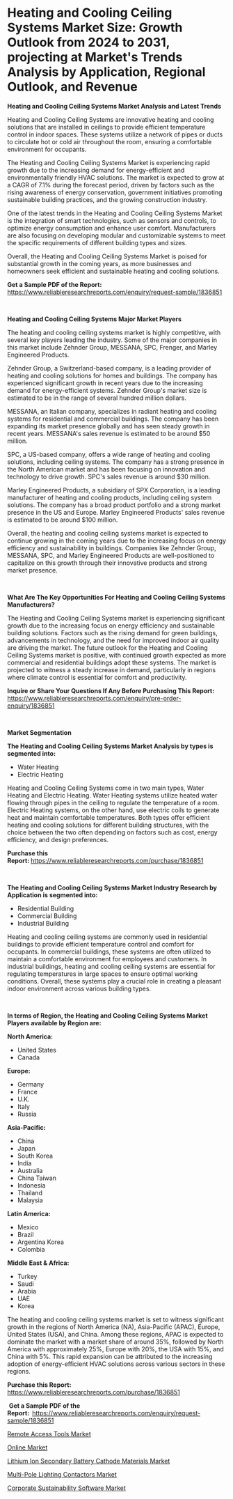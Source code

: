 <p><h1>Heating and Cooling Ceiling Systems Market Size: Growth Outlook from 2024 to 2031, projecting at Market's Trends Analysis by Application, Regional Outlook, and Revenue</h1></p><p><strong>Heating and Cooling Ceiling Systems Market Analysis and Latest Trends</strong></p>
<p><p>Heating and Cooling Ceiling Systems are innovative heating and cooling solutions that are installed in ceilings to provide efficient temperature control in indoor spaces. These systems utilize a network of pipes or ducts to circulate hot or cold air throughout the room, ensuring a comfortable environment for occupants.</p><p>The Heating and Cooling Ceiling Systems Market is experiencing rapid growth due to the increasing demand for energy-efficient and environmentally friendly HVAC solutions. The market is expected to grow at a CAGR of 7.1% during the forecast period, driven by factors such as the rising awareness of energy conservation, government initiatives promoting sustainable building practices, and the growing construction industry.</p><p>One of the latest trends in the Heating and Cooling Ceiling Systems Market is the integration of smart technologies, such as sensors and controls, to optimize energy consumption and enhance user comfort. Manufacturers are also focusing on developing modular and customizable systems to meet the specific requirements of different building types and sizes.</p><p>Overall, the Heating and Cooling Ceiling Systems Market is poised for substantial growth in the coming years, as more businesses and homeowners seek efficient and sustainable heating and cooling solutions.</p></p>
<p><strong>Get a Sample PDF of the Report:&nbsp;</strong> <a href="https://www.reliableresearchreports.com/enquiry/request-sample/1836851">https://www.reliableresearchreports.com/enquiry/request-sample/1836851</a></p>
<p>&nbsp;</p>
<p><strong>Heating and Cooling Ceiling Systems Major Market Players</strong></p>
<p><p>The heating and cooling ceiling systems market is highly competitive, with several key players leading the industry. Some of the major companies in this market include Zehnder Group, MESSANA, SPC, Frenger, and Marley Engineered Products.</p><p>Zehnder Group, a Switzerland-based company, is a leading provider of heating and cooling solutions for homes and buildings. The company has experienced significant growth in recent years due to the increasing demand for energy-efficient systems. Zehnder Group's market size is estimated to be in the range of several hundred million dollars.</p><p>MESSANA, an Italian company, specializes in radiant heating and cooling systems for residential and commercial buildings. The company has been expanding its market presence globally and has seen steady growth in recent years. MESSANA's sales revenue is estimated to be around $50 million.</p><p>SPC, a US-based company, offers a wide range of heating and cooling solutions, including ceiling systems. The company has a strong presence in the North American market and has been focusing on innovation and technology to drive growth. SPC's sales revenue is around $30 million.</p><p>Marley Engineered Products, a subsidiary of SPX Corporation, is a leading manufacturer of heating and cooling products, including ceiling system solutions. The company has a broad product portfolio and a strong market presence in the US and Europe. Marley Engineered Products' sales revenue is estimated to be around $100 million.</p><p>Overall, the heating and cooling ceiling systems market is expected to continue growing in the coming years due to the increasing focus on energy efficiency and sustainability in buildings. Companies like Zehnder Group, MESSANA, SPC, and Marley Engineered Products are well-positioned to capitalize on this growth through their innovative products and strong market presence.</p></p>
<p>&nbsp;</p>
<p><strong>What Are The Key Opportunities For Heating and Cooling Ceiling Systems Manufacturers?</strong></p>
<p><p>The Heating and Cooling Ceiling Systems market is experiencing significant growth due to the increasing focus on energy efficiency and sustainable building solutions. Factors such as the rising demand for green buildings, advancements in technology, and the need for improved indoor air quality are driving the market. The future outlook for the Heating and Cooling Ceiling Systems market is positive, with continued growth expected as more commercial and residential buildings adopt these systems. The market is projected to witness a steady increase in demand, particularly in regions where climate control is essential for comfort and productivity.</p></p>
<p><strong>Inquire or Share Your Questions If Any Before Purchasing This Report:</strong> <a href="https://www.reliableresearchreports.com/enquiry/pre-order-enquiry/1836851">https://www.reliableresearchreports.com/enquiry/pre-order-enquiry/1836851</a></p>
<p>&nbsp;</p>
<p><strong>Market Segmentation</strong></p>
<p><strong>The Heating and Cooling Ceiling Systems Market Analysis by types is segmented into:</strong></p>
<p><ul><li>Water Heating</li><li>Electric Heating</li></ul></p>
<p><p>Heating and Cooling Ceiling Systems come in two main types, Water Heating and Electric Heating. Water Heating systems utilize heated water flowing through pipes in the ceiling to regulate the temperature of a room. Electric Heating systems, on the other hand, use electric coils to generate heat and maintain comfortable temperatures. Both types offer efficient heating and cooling solutions for different building structures, with the choice between the two often depending on factors such as cost, energy efficiency, and design preferences.</p></p>
<p><strong>Purchase this Report:&nbsp;</strong><a href="https://www.reliableresearchreports.com/purchase/1836851">https://www.reliableresearchreports.com/purchase/1836851</a></p>
<p>&nbsp;</p>
<p><strong>The Heating and Cooling Ceiling Systems Market Industry Research by Application is segmented into:</strong></p>
<p><ul><li>Residential Building</li><li>Commercial Building</li><li>Industrial Building</li></ul></p>
<p><p>Heating and cooling ceiling systems are commonly used in residential buildings to provide efficient temperature control and comfort for occupants. In commercial buildings, these systems are often utilized to maintain a comfortable environment for employees and customers. In industrial buildings, heating and cooling ceiling systems are essential for regulating temperatures in large spaces to ensure optimal working conditions. Overall, these systems play a crucial role in creating a pleasant indoor environment across various building types.</p></p>
<p>&nbsp;</p>
<p><strong>In terms of Region, the Heating and Cooling Ceiling Systems Market Players available by Region are:</strong></p>
<p>
    <p> <strong> North America: </strong>
        <ul>
            <li>United States</li>
            <li>Canada</li>
        </ul>
        </p> 
    <p> <strong> Europe: </strong>
        <ul>
            <li>Germany</li>
            <li>France</li>
            <li>U.K.</li>
            <li>Italy</li>
            <li>Russia</li>
        </ul>
        </p> 
    <p> <strong> Asia-Pacific: </strong>
        <ul>
            <li>China</li>
            <li>Japan</li>
            <li>South Korea</li>
            <li>India</li>
            <li>Australia</li>
            <li>China Taiwan</li>
            <li>Indonesia</li>
            <li>Thailand</li>
            <li>Malaysia</li>
        </ul>
        </p> 
    <p> <strong> Latin America: </strong>
        <ul>
            <li>Mexico</li>
            <li>Brazil</li>
            <li>Argentina Korea</li>
            <li>Colombia</li>
        </ul>
        </p> 
    <p> <strong> Middle East & Africa: </strong>
        <ul>
            <li>Turkey</li>
            <li>Saudi</li>
            <li>Arabia</li>
            <li>UAE</li>
            <li>Korea</li>
        </ul>
    </p>
    </p>
<p><p>The heating and cooling ceiling systems market is set to witness significant growth in the regions of North America (NA), Asia-Pacific (APAC), Europe, United States (USA), and China. Among these regions, APAC is expected to dominate the market with a market share of around 35%, followed by North America with approximately 25%, Europe with 20%, the USA with 15%, and China with 5%. This rapid expansion can be attributed to the increasing adoption of energy-efficient HVAC solutions across various sectors in these regions.</p></p>
<p><strong>Purchase this Report: </strong><a href="https://www.reliableresearchreports.com/purchase/1836851">https://www.reliableresearchreports.com/purchase/1836851</a></p>
<p>&nbsp;<strong>Get a Sample PDF of the Report:&nbsp;&nbsp;</strong><a href="https://www.reliableresearchreports.com/enquiry/request-sample/1836851">https://www.reliableresearchreports.com/enquiry/request-sample/1836851</a></p>
<p><strong></strong></p>
<p><p><a href="https://medium.com/@mattwalker9889/remote-access-tools-market-analysis-and-sze-forecasted-for-period-from-2024-to-2031-4d7fe6d965ec">Remote Access Tools Market</a></p><p><a href="https://medium.com/@mattwalker9889/online-market-size-market-outlook-and-market-forecast-2024-to-2031-a352dec17276">Online Market</a></p><p><a href="https://github.com/moyahfrancoestellec51j635wcx/Market-Research-Report-List-1/blob/main/lithium-ion-secondary-battery-cathode-materials-market.md">Lithium Ion Secondary Battery Cathode Materials Market</a></p><p><a href="https://github.com/suaretopek9/Market-Research-Report-List-1/blob/main/multi-pole-lighting-contactors-market.md">Multi-Pole Lighting Contactors Market</a></p><p><a href="https://medium.com/@mattwalker9889/corporate-sustainability-software-market-size-reveals-the-best-marketing-channels-in-global-4165428af510">Corporate Sustainability Software Market</a></p></p>